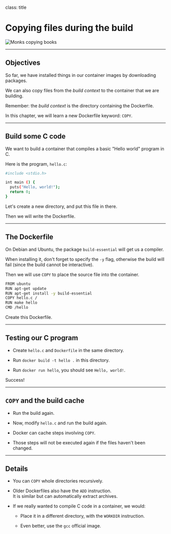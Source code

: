 
class: title

# Copying files during the build

![Monks copying books](images/title-copying-files-during-build.jpg)

---

## Objectives

So far, we have installed things in our container images
by downloading packages.

We can also copy files from the *build context* to the
container that we are building.

Remember: the *build context* is the directory containing
the Dockerfile.

In this chapter, we will learn a new Dockerfile keyword: `COPY`.

---

## Build some C code

We want to build a container that compiles a basic "Hello world" program in C.

Here is the program, `hello.c`:

```bash
#include <stdio.h>

int main () {
  puts("Hello, world!");
  return 0;
}
```

Let's create a new directory, and put this file in there.

Then we will write the Dockerfile.

---

## The Dockerfile

On Debian and Ubuntu, the package `build-essential` will get us a compiler.

When installing it, don't forget to specify the `-y` flag, otherwise the build will fail (since the build cannot be interactive).

Then we will use `COPY` to place the source file into the container.

```bash
FROM ubuntu
RUN apt-get update
RUN apt-get install -y build-essential
COPY hello.c /
RUN make hello
CMD /hello
```

Create this Dockerfile.

---

## Testing our C program

* Create `hello.c` and `Dockerfile` in the same directory.

* Run `docker build -t hello .` in this directory.

* Run `docker run hello`, you should see `Hello, world!`.

Success!

---

## `COPY` and the build cache

* Run the build again.

* Now, modify `hello.c` and run the build again.

* Docker can cache steps involving `COPY`.

* Those steps will not be executed again if the files haven't been changed.

---

## Details

* You can `COPY` whole directories recursively.

* Older Dockerfiles also have the `ADD` instruction.
  <br/>It is similar but can automatically extract archives.

* If we really wanted to compile C code in a container, we would:

  * Place it in a different directory, with the `WORKDIR` instruction.

  * Even better, use the `gcc` official image.
